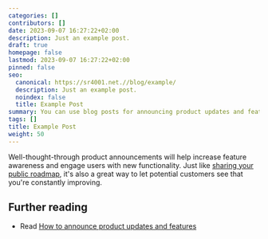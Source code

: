 ```yaml
---
categories: []
contributors: []
date: 2023-09-07 16:27:22+02:00
description: Just an example post.
draft: true
homepage: false
lastmod: 2023-09-07 16:27:22+02:00
pinned: false
seo:
  canonical: https://sr4001.net.//blog/example/
  description: Just an example post.
  noindex: false
  title: Example Post
summary: You can use blog posts for announcing product updates and features.
tags: []
title: Example Post
weight: 50
---
```


Well-thought-through product announcements will help increase feature awareness and engage users with new functionality. Just like [sharing your public roadmap](https://canny.io/blog/should-you-have-a-public-roadmap/), it's also a great way to let potential customers see that you're constantly improving.

## Further reading

- Read [How to announce product updates and features](https://canny.io/blog/announce-product-updates-features/)
